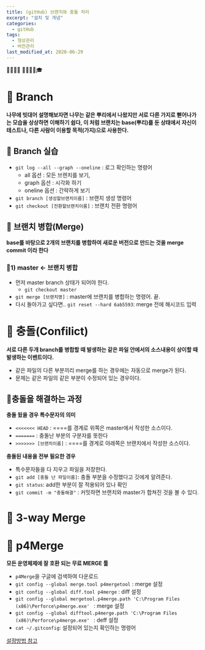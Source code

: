 ```yaml
---
title: (gitHub) 브랜치와 충돌 처리
excerpt: "설치 및 개념"
categories:
  - gitHub 
tags:
  - 형상관리
  - 버전관리
last_modified_at: 2020-06-29
---
```

💼📝🔑⏰ 📙📓📘📒🎓

# 💼 Branch
**나무에 빗대어 설명해보자면 나무는 같은 뿌리에서 나왔지만 서로 다른 가지로 뻗어나가는 모습을 상상하면 이해하기 쉽다, 이 처럼 브랜치는 base(뿌리)를 둔 상태에서 자신이 테스트나, 다른 사람이 이용할 목적(가지)으로 사용한다.** 

## 📝 Branch 실습
- `git log --all --graph --oneline` : 로그 확인하는 명령어
  + all 옵션 : 모든 브렌치를 보기,  
  + graph 옵션 : 시각화 하기
  + oneline 옵션 : 간략하게 보기
- `git branch [생성할브랜치이름]` : 브랜치 생성 명령어
- `git checkout [전환할브랜치이름]` : 브랜치 전환 명령어

## 📝 브랜치 병합(Merge)
**base를 바탕으로 2개의 브랜치를 병합하여 새로운 버전으로 만드는 것을 merge commit 이라 한다**  

### 🔑1) master <- 브랜치 병합
- 먼저 master branch 상태가 되어야 한다.
  + `git checkout master`
- `git merge [브랜치명]` : master에 브랜치를 병합하는 명령어. 끝.
- 다시 돌아가고 싶다면.. `git reset --hard 6ab5593`: merge 전에 해시코드 입력


# 💼 충돌(Confilict)
**서로 다른 두개 branch를 병합할 때 발생하는 같은 파일 안에서의 소스내용이  상이할 때 발생하는 이벤트이다.**
- 같은 파일의 다른 부분끼리 merge를 하는 경우에는 자동으로 merge가 된다.
- 문제는 같은 파일의 같은 부분이 수정되어 있는 경우이다.

## 📝충돌을 해결하는 과정
**충돌 됬을 경우 특수문자의 의미**
- `<<<<<<< HEAD` : ====를 경계로 위쪽은 master에서 작성한 소스이다.
- `=======` : 충돌난 부분의 구분자를 뜻한다
- `>>>>>>> [브랜치이름]` : ====를 경계로 아래쪽은 브랜치에서 작성한 소스이다.

**충돌된 내용을 전부 필요한 경우**
- 특수문자들을 다 지우고 파일을 저장한다.
- `git add [충돌 난 파일이름]`: 충돌 부분을 수정했다고 깃에게 알려준다.
- `git status`: add한 부분이 잘 적용되어 있나 확인
- `git commit -m "충돌해결"` : 커밋하면 브랜치와 master가 합쳐진 것을 볼 수 있다.


# 💼 3-way Merge



# 💼 p4Merge
**모든 운영체제에 잘 호환 되는 무료 MERGE 툴**
- `p4Merge`을 구글에 검색하여 다운로드
- `git config --global merge.tool p4mergetool` : merge 설정
- `git config --global diff.tool p4merge` : diff 설정
- `git config --global mergetool.p4merge.path 'C:\Program Files (x86)\Perforce\p4merge.exe' ` : merge 설정
- `git config --global difftool.p4merge.path 'C:\Program Files (x86)\Perforce\p4merge.exe' ` : deff 설정
- `cat ~/.gitconfig`: 설정되어 있는지 확인하는 명령어

[설정방법 참고](https://gist.github.com/dgoguerra/8258007)